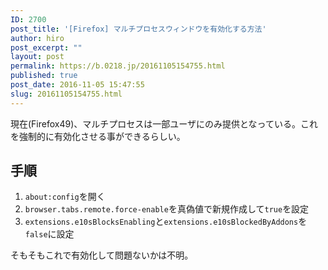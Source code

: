```yaml
---
ID: 2700
post_title: '[Firefox] マルチプロセスウィンドウを有効化する方法'
author: hiro
post_excerpt: ""
layout: post
permalink: https://b.0218.jp/20161105154755.html
published: true
post_date: 2016-11-05 15:47:55
slug: 20161105154755.html
---
```

現在(Firefox49)、マルチプロセスは一部ユーザにのみ提供となっている。これを強制的に有効化させる事ができるらしい。
<!--more-->
## 手順

1. `about:config`を開く
1. `browser.tabs.remote.force-enable`を真偽値で新規作成して`true`を設定
1. `extensions.e10sBlocksEnabling`と`extensions.e10sBlockedByAddons`を`false`に設定

そもそもこれで有効化して問題ないかは不明。